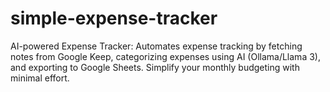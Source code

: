 # simple-expense-tracker
AI-powered Expense Tracker: Automates expense tracking by fetching notes from Google Keep, categorizing expenses using AI (Ollama/Llama 3), and exporting to Google Sheets. Simplify your monthly budgeting with minimal effort.
